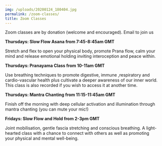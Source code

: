 ```yaml
---
img: /uploads/20200124_180404.jpg
permalink: /zoom-classes/
title: Zoom Classes
---
```

Zoom classes are by donation (welcome and encouraged). Email to join us

**Thursdays: Slow Flow Asana from 7:45-8:45am GMT**

Stretch and flex to open your physical body, promote Prana flow, calm your mind and release emotional holding inviting interoception and peace within.

**Thursdays: Pranayama Class from 10-11am GMT**  

Use breathing techniques to promote digestive, immune ,respiratory and cardio-vascular health plus cultivate a deeper awareness of our inner world. This class is also recorded if you wish to access it at another time.

**Thursdays: Mantra Chanting from 11:15-11:45am GMT**

Finish off the morning with deep cellular activation and illumination through mantra chanting (you can mute your mic!)

**Fridays: Slow Flow and Hold from 2-3pm GMT**

Joint mobilisation, gentle fascia stretching and conscious breathing. A light-hearted class with a chance to connect with others as well as promoting your physical and mental well-being.